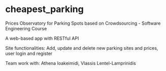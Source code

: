 # cheapest_parking
Prices Observatory for Parking Spots based on Crowdsourcing - Software Engineering Course

A web-based app with RESTful API

Site functionalities: Add, update and delete new parking sites and prices, user login and register

Team work with: Athena Ioakeimidi, Vlassis Lentel-Lamprinidis
